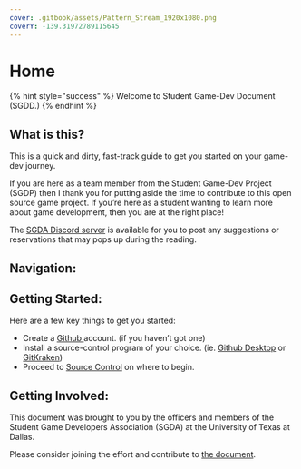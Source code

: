 ```yaml
---
cover: .gitbook/assets/Pattern_Stream_1920x1080.png
coverY: -139.31972789115645
---
```


# Home

{% hint style="success" %}
Welcome to Student Game-Dev Document (SGDD.)
{% endhint %}

## What is this?

This is a quick and dirty, fast-track guide to get you started on your game-dev journey.

If you are here as a team member from the Student Game-Dev Project (SGDP) then I thank you for putting aside the time to contribute to this open source game project. If you’re here as a student wanting to learn more about game development, then you are at the right place!

The [SGDA Discord server](https://discord.gg/W5B7rrha2G) is available for you to post any suggestions or reservations that may pops up during the reading.

## Navigation:

## Getting Started:

Here are a few key things to get you started:&#x20;

* Create a [Github ](https://github.com)account. (if you haven’t got one)&#x20;
* Install a source-control program of your choice. (ie. [Github Desktop](https://desktop.github.com) or [GitKraken](https://www.gitkraken.com/download))
* Proceed to [Source Control](broken-reference) on where to begin.

## Getting Involved:

This document was brought to you by the officers and members of the Student Game Developers Association (SGDA) at the University of Texas at Dallas.

Please consider joining the effort and contribute to [the document](Contribute.md).

